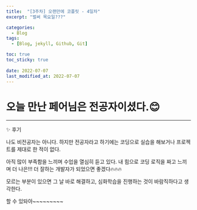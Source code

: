 ```yaml
---
title:  "[3주차] 오랜만에 코플릿 - 4일차"
excerpt: "벌써 목요일???"

categories:
  - Blog
tags:
  - [Blog, jekyll, Github, Git]

toc: true
toc_sticky: true
 
date: 2022-07-07
last_modified_at: 2022-07-07
---
```


# 오늘 만난 페어님은 전공자이셨다.😊
***

✨ 후기

나도 비전공자는 아니다. 하지만 전공자라고 하기에는 코딩으로 실습을 해보거나 프로젝트를 제대로 한 적이 없다.

아직 많이 부족함을 느끼며 수업을 열심히 듣고 있다. 내 힘으로 코딩 로직을 짜고 느끼며 더 나은!!! 더 잘하는 개발자가 되었으면 좋겠다🔥🔥🔥

모르는 부분이 있으면 그 날 바로 해결하고, 심화학습을 진행하는 것이 바람직하다고 생각한다.

할 수 있돠아~~~~~~~~~


